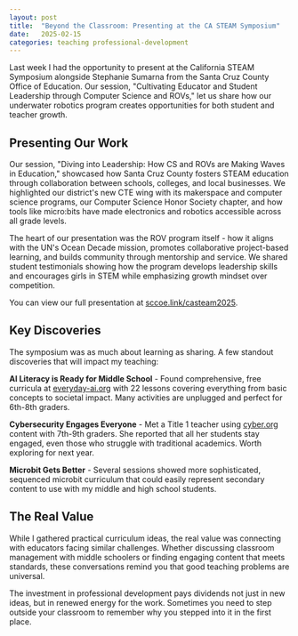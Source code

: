 ```yaml
---
layout: post
title:  "Beyond the Classroom: Presenting at the CA STEAM Symposium"
date:   2025-02-15
categories: teaching professional-development
---
```


Last week I had the opportunity to present at the California STEAM Symposium alongside Stephanie Sumarna from the Santa Cruz County Office of Education. Our session, "Cultivating Educator and Student Leadership through Computer Science and ROVs," let us share how our underwater robotics program creates opportunities for both student and teacher growth.

## Presenting Our Work

Our session, "Diving into Leadership: How CS and ROVs are Making Waves in Education," showcased how Santa Cruz County fosters STEAM education through collaboration between schools, colleges, and local businesses. We highlighted our district's new CTE wing with its makerspace and computer science programs, our Computer Science Honor Society chapter, and how tools like micro:bits have made electronics and robotics accessible across all grade levels.

The heart of our presentation was the ROV program itself - how it aligns with the UN's Ocean Decade mission, promotes collaborative project-based learning, and builds community through mentorship and service. We shared student testimonials showing how the program develops leadership skills and encourages girls in STEM while emphasizing growth mindset over competition.

You can view our full presentation at [sccoe.link/casteam2025](https://sccoe.link/casteam2025).

## Key Discoveries

The symposium was as much about learning as sharing. A few standout discoveries that will impact my teaching:

**AI Literacy is Ready for Middle School** - Found comprehensive, free curricula at [everyday-ai.org](https://everyday-ai.org/) with 22 lessons covering everything from basic concepts to societal impact. Many activities are unplugged and perfect for 6th-8th graders.

**Cybersecurity Engages Everyone** - Met a Title 1 teacher using [cyber.org](https://cyber.org/) content with 7th-9th graders. She reported that all her students stay engaged, even those who struggle with traditional academics. Worth exploring for next year.

**Microbit Gets Better** - Several sessions showed more sophisticated, sequenced microbit curriculum that could easily represent secondary content to use with my middle and high school students.

## The Real Value

While I gathered practical curriculum ideas, the real value was connecting with educators facing similar challenges. Whether discussing classroom management with middle schoolers or finding engaging content that meets standards, these conversations remind you that good teaching problems are universal.

The investment in professional development pays dividends not just in new ideas, but in renewed energy for the work. Sometimes you need to step outside your classroom to remember why you stepped into it in the first place.

